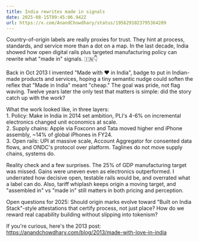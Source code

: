 ```yaml
---
title: India rewrites made in signals
date: 2025-08-15T09:45:06.942Z
url: https://x.com/AnandChowdhary/status/1956291023795364209
---
```


Country-of-origin labels are really proxies for trust. They hint at process, standards, and service more than a dot on a map. In the last decade, India showed how open digital rails plus targeted manufacturing policy can rewrite what "made in" signals. 🇮🇳👇  
  
Back in Oct 2013 I invented "Made with ♥ in India", badge to put in Indian-made products and services, hoping a tiny semantic nudge could soften the reflex that "Made in India" meant "cheap." The goal was pride, not flag waving. Twelve years later the only test that matters is simple: did the story catch up with the work?  
  
What the work looked like, in three layers:  
1\. Policy: Make in India in 2014 set ambition, PLI's 4-6% on incremental electronics changed unit economics at scale.  
2\. Supply chains: Apple via Foxconn and Tata moved higher end iPhone assembly, \~14% of global iPhones in FY24.  
3\. Open rails: UPI at massive scale, Account Aggregator for consented data flows, and ONDC's protocol over platform. Taglines do not move supply chains, systems do.  
  
Reality check and a few surprises. The 25% of GDP manufacturing target was missed. Gains were uneven even as electronics outperformed. I underrated how decisive open, testable rails would be, and overrated what a label can do. Also, tariff whiplash keeps origin a moving target, and "assembled in" vs "made in" still matters in both pricing and perception.  
  
Open questions for 2025: Should origin marks evolve toward "Built on India Stack"-style attestations that certify process, not just place? How do we reward real capability building without slipping into tokenism?  
  
If you're curious, here's the 2013 post: <https://anandchowdhary.com/blog/2013/made-with-love-in-india>

